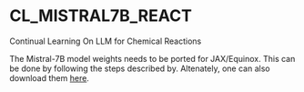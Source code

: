# CL_MISTRAL7B_REACT
Continual Learning On LLM for Chemical Reactions

The Mistral-7B model weights needs to be ported for JAX/Equinox. This can be done by following the steps described by. Altenately, one can also download them [here](https://drive.google.com/drive/folders/1zsmyBa-7XeT8lclDwIiF2B4ZBo6HaCsN?usp=share_link). 
